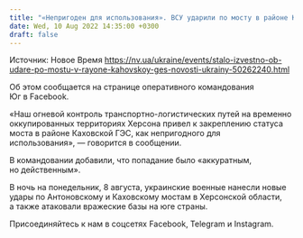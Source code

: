 ```yaml
---
title: "«Непригоден для использования». ВСУ ударили по мосту в районе Каховской ГЭС — ОК Юг"
date: Wed, 10 Aug 2022 14:35:00 +0300
draft: false
---
```

Источник: Новое Время https://nv.ua/ukraine/events/stalo-izvestno-ob-udare-po-mostu-v-rayone-kahovskoy-ges-novosti-ukrainy-50262240.html


Об этом сообщается на странице оперативного командования Юг в Facebook.

«Наш огневой контроль транспортно-логистических путей на временно оккупированных территориях Херсона привел к закреплению статуса моста в районе Каховской ГЭС, как непригодного для использования», — говорится в сообщении.

В командовании добавили, что попадание было «аккуратным, но действенным».

В ночь на понедельник, 8 августа, украинские военные нанесли новые удары по Антоновскому и Каховскому мостам в Херсонской области, а также атаковали вражеские базы на юге страны.

Присоединяйтесь к нам в соцсетях Facebook, Telegram и Instagram.
